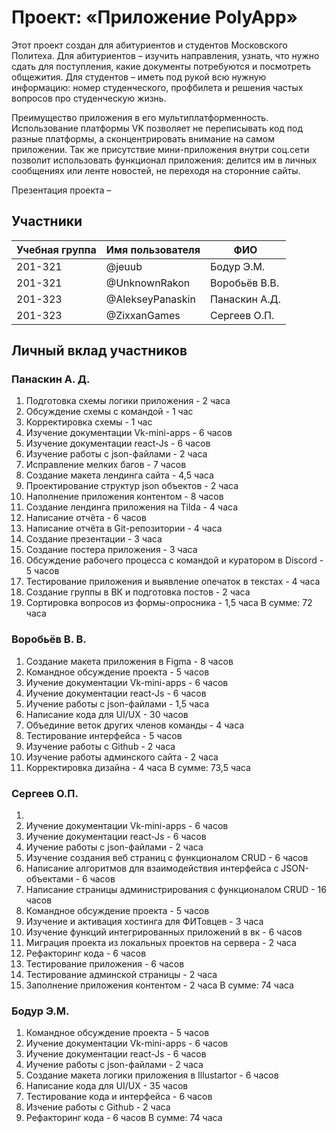 # Проект: «Приложение PolyApp»
Этот проект создан для абитуриентов и студентов Московского Политеха. 
Для абитуриентов – изучить направления, узнать, что нужно сдать для поступления, какие документы потребуются и посмотреть общежития. 
Для студентов – иметь под рукой всю нужную информацию: номер студенческого, профбилета и решения частых вопросов про студенческую жизнь.

Преимущество приложения в его мультиплатформенность. Использование платформы VK позволяет не переписывать код под разные платформы, а сконцентрировать внимание на самом приложении. Так же присутствие мини-приложения внутри соц.сети позволит использовать функционал приложения: делится им в личных сообщениях или ленте новостей, не переходя на сторонние сайты.

Презентация проекта – 


## Участники

| Учебная группа | Имя пользователя | ФИО                      |
|----------------|------------------|--------------------------|
| 201-321        | @jeuub           | Бодур Э.М.               |
| 201-321        | @UnknownRakon    | Воробьёв В.В.            |
| 201-323        | @AlekseyPanaskin | Панаскин А.Д.            |
| 201-323        | @ZixxanGames     | Сергеев О.П.             |

## Личный вклад участников

### Панаскин А. Д.
1. Подготовка схемы логики приложения - 2 часа
2. Обсуждение схемы с командой - 1 час
3. Корректировка схемы - 1 час
4. Изучение документации Vk-mini-apps - 6 часов
5. Изучение документации react-Js - 6 часов
6. Изучение работы с json-файлами - 2 часа
7. Исправление мелких багов - 7 часов
8. Создание макета лендинга сайта - 4,5 часа
9. Проектирование структур json объектов - 2 часа
10. Наполнение приложения контентом - 8 часов
11. Создание лендинга приложения на Tilda - 4 часа
12. Написание отчёта - 6 часов
13. Написание отчёта в Git-репозитории - 4 часа
14. Создание презентации - 3 часа
15. Создание постера приложения - 3 часа
16. Обсуждение рабочего процесса с командой и куратором в Discord - 5 часов
17. Тестирование приложения и выявление опечаток в текстах - 4 часа
19. Создание группы в ВК и подготовка постов - 2 часа
20. Сортировка вопросов из формы-опросника - 1,5 часа
В сумме: 72 часа
### Воробьёв В. В.
1. Создание макета приложения в Figma - 8 часов
2. Командное обсуждение проекта - 5 часов
3. Иучение документации Vk-mini-apps - 6 часов
4. Иучение документации react-Js - 6 часов
5. Иучение работы с json-файлами - 1,5 часа
6. Написание кода для UI/UX - 30 часов
7. Объединие веток других членов команды - 4 часа
8. Тестирование интерфейса - 5 часов
9. Изучение работы с Github - 2 часа
10. Изучение работы админского сайта - 2 часа
11. Корректировка дизайна - 4 часа
В сумме: 73,5 часа


### Сергеев О.П. 
1. 
2. Иучение документации Vk-mini-apps - 6 часов
3. Иучение документации react-Js - 6 часов
4. Иучение работы с json-файлами - 2 часа
4. Изучение создания веб страниц с функционалом CRUD - 6 часов
5. Написание алгоритмов для взаимодействия интерфейса с JSON-объектами - 6 часов
6. Написание страницы администрирования с функционалом CRUD - 16 часов
7. Командное обсуждение проекта - 5 часов
8. Изучение и активация хостинга для ФИТовцев - 3 часа
9. Изучение функций интегрированных приложений в вк - 6 часов
10. Миграция проекта из локальных проектов на сервера  - 2 часа
11. Рефакторинг кода - 6 часов
12. Тестирование приложения - 6 часов
13. Тестирование админской страницы - 2 часа 
14. Заполнение приложения контентом - 2 часа
В сумме: 74 часа

### Бодур Э.М. 
1. Командное обсуждение проекта - 5 часов
2. Иучение документации Vk-mini-apps - 6 часов
3. Иучение документации react-Js - 6 часов
4. Иучение работы с json-файлами - 2 часа
5. Создание макета логики приложения в Illustartor - 6 часов
6. Написание кода для UI/UX - 35 часов
7. Тестирование кода и интерфейса - 6 часов
8. Изчение работы с Github - 2 часа
9. Рефакторинг кода - 6 часов
В сумме: 74 часа

